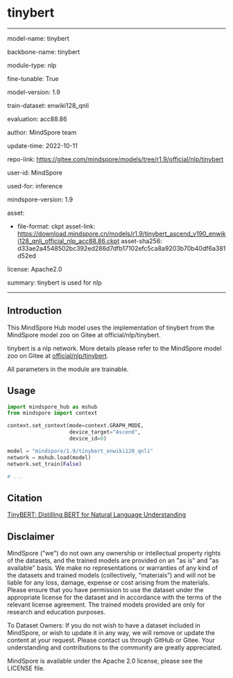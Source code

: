 # tinybert

---

model-name: tinybert

backbone-name: tinybert

module-type: nlp

fine-tunable: True

model-version: 1.9

train-dataset: enwiki128_qnli

evaluation: acc88.86

author: MindSpore team

update-time: 2022-10-11

repo-link: <https://gitee.com/mindspore/models/tree/r1.9/official/nlp/tinybert>

user-id: MindSpore

used-for: inference

mindspore-version: 1.9

asset:

-
    file-format: ckpt
    asset-link: <https://download.mindspore.cn/models/r1.9/tinybert_ascend_v190_enwiki128_qnli_official_nlp_acc88.86.ckpt>
    asset-sha256: d33ae2a4548502bc392ed286d7dfb17102efc5ca8a9203b70b40df6a381d52ed

license: Apache2.0

summary: tinybert is used for nlp

---

## Introduction

This MindSpore Hub model uses the implementation of tinybert from the MindSpore model zoo on Gitee at official/nlp/tinybert.

tinybert is a nlp network. More details please refer to the MindSpore model zoo on Gitee at [official/nlp/tinybert](https://gitee.com/mindspore/models/blob/r1.9/official/nlp/tinybert/README.md).

All parameters in the module are trainable.

## Usage

```python
import mindspore_hub as mshub
from mindspore import context

context.set_context(mode=context.GRAPH_MODE,
                    device_target="Ascend",
                    device_id=0)

model = "mindspore/1.9/tinybert_enwiki128_qnli"
network = mshub.load(model)
network.set_train(False)

# ...
```

## Citation

[TinyBERT: Distilling BERT for Natural Language Understanding](https://arxiv.org/pdf/1909.10351.pdf)

## Disclaimer

MindSpore ("we") do not own any ownership or intellectual property rights of the datasets, and the trained models are provided on an "as is" and "as available" basis. We make no representations or warranties of any kind of the datasets and trained models (collectively, “materials”) and will not be liable for any loss, damage, expense or cost arising from the materials. Please ensure that you have permission to use the dataset under the appropriate license for the dataset and in accordance with the terms of the relevant license agreement. The trained models provided are only for research and education purposes.

To Dataset Owners: If you do not wish to have a dataset included in MindSpore, or wish to update it in any way, we will remove or update the content at your request. Please contact us through GitHub or Gitee. Your understanding and contributions to the community are greatly appreciated.

MindSpore is available under the Apache 2.0 license, please see the LICENSE file.

